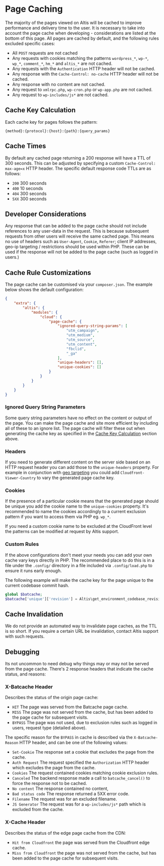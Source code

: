 # Page Caching

The majority of the pages viewed on Altis will be cached to improve performance and delivery time to the user. It is necessary to take into account the page cache when developing - considerations are listed at the bottom of this page. All pages are cached by default, and the following rules excluded specific cases:

- All `POST` requests are not cached
- Any requests with cookies matching the patterns `wordpress_*`, `wp-*`, `wp_*`, `comment_*`, `hm_*` and  `altis_*` are not cached.
- Any requests with the `Authentication` HTTP header will not be cached.
- Any response with the `Cache-Control: no-cache` HTTP header will not be cached.
- Any response with no content are not cached.
- Any request to `xmlrpc.php`, `wp-cron.php` or `wp-app.php` are not cached.
- Any request to `wp-includes/js*` are not cached.

## Cache Key Calculation

Each cache key for pages follows the pattern:

```
{method}:{protocol}:{host}:{path}:{query_params}
```

## Cache Times

By default any cached page returning a 200 response will have a TTL of 300 seconds. This can be adjusted by specifying a custom `Cache-Control: max-age=x` HTTP header. The specific default response code TTLs are as follows:

- `200` 300 seconds
- `400` 10 seconds
- `404` 300 seconds
- `5XX` 300 seconds

## Developer Considerations

Any response that can be added to the page cache should not include references to any user-data in the request. This is because subsequent requests from other users will receive the same cached page. This means no use of headers such as `User-Agent`, `Cookie`, `Referer`; client IP addresses, geo-ip targeting / restrictions should be used within PHP. These can be used if the response will not be added to the page cache (such as logged in users.)

## Cache Rule Customizations

The page cache can be customised via your `composer.json`. The example below shows the default configuration:

```json
{
	"extra": {
		"altis": {
			"modules": {
				"cloud": {
					"page-cache": {
						"ignored-query-string-params": [
							"utm_campaign",
							"utm_medium",
							"utm_source",
							"utm_content",
							"fbclid",
							"_ga"
						],
						"unique-headers": [],
						"unique-cookies": []
					}
				}
			}
		}
	}
}
```

### Ignored Query String Parameters

Some query string parameters have no effect on the content or output of the page. You can make the page cache and site more efficient by including all of these to an ignore list. The page cache will filter these out when generating the cache key as specified in the [Cache Key Calculation](#cache-key-calculation) section above.

### Headers

If you need to generate different content on the server side based on an HTTP request header you can add those to the `unique-headers` property. For example in conjunction with [geo targeting](./geo-targeting.md) you could add `Cloudfront-Viewer-Country` to vary the generated page cache key.

### Cookies

If the presence of a particular cookie means that the generated page should be unique you add the cookie name to the `unique-cookies` property. It's recommended to name the cookies accordingly to a current exclusion pattern if you want to access them via PHP eg. `wp_*`.

If you need a custom cookie name to be excluded at the CloudFront level the patterns can be modified at request by Altis support.

### Custom Rules

If the above configurations don't meet your needs you can add your own cache vary keys directly in PHP. The recommended place to do this is in a file under the `.config/` directory in a file included via `.config/load.php` to ensure it runs early enough.

The following example will make the cache key for the page unique to the current codebase commit hash.

```php
global $batcache;
$batcache['unique']['revision'] = Altis\get_environment_codebase_revision();
```

## Cache Invalidation

We do not provide an automated way to invalidate page caches, as the TTL is so short. If you require a certain URL be invalidation, contact Altis support with such requests.

## Debugging

Its not uncommon to need debug why things may or may not be served from the page cache. There's 2 response headers that indicate the cache status, and reasons:

### X-Batcache Header

Describes the status of the origin page cache:

- `HIT` The page was served from the Batcache page cache.
- `MISS` The page was not served from the cache, but has been added to the page cache for subsequent visits.
- `BYPASS` The page was not used, due to exclusion rules such as logged in users, request type (detailed above).

The specific reason for the `BYPASS` in cache is described via the `X-Batcache-Reason` HTTP header, and can be one of the following values:

- `Set-Cookie` The response set a cookie that excludes the page from the cache.
- `Auth Request` The request specified the `Authorization` HTTP header which excludes the page from the cache.
- `Cookies` The request contained cookies matching cookie exclusion rules.
- `Canceled` The backend response made a call to `batcache_cancel()` to force the response not to be cached.
- `No content` The response contained no content,
- `Bad status code` The response returned a 5XX error code.
- `Filename` The request was for an excluded filename.
- `JS Generator` The request was for a `wp-includes/js*` path which is excluded from the cache.

### X-Cache Header

Describes the status of the edge page cache from the CDN:

- `Hit from Cloudfront` the page was served from the Cloudfront edge cache.
- `Miss from Cloudfront` the page was not served from the cache, but has been added to the page cache for subsequent visits.
